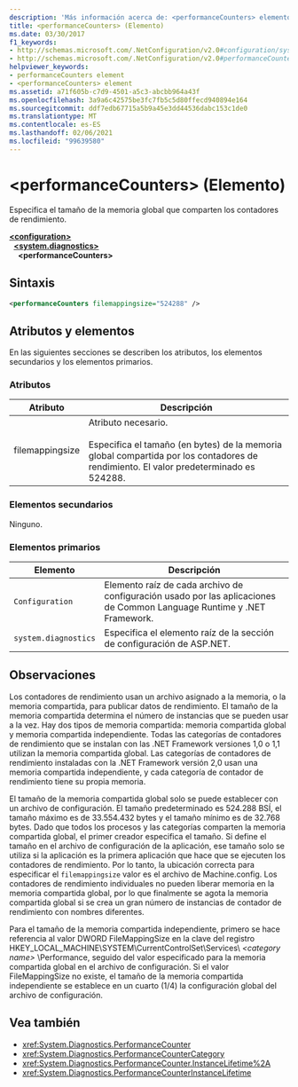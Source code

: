 ```yaml
---
description: 'Más información acerca de: <performanceCounters> elemento'
title: <performanceCounters> (Elemento)
ms.date: 03/30/2017
f1_keywords:
- http://schemas.microsoft.com/.NetConfiguration/v2.0#configuration/system.diagnostics/performanceCounters
- http://schemas.microsoft.com/.NetConfiguration/v2.0#performanceCounters
helpviewer_keywords:
- performanceCounters element
- <performanceCounters> element
ms.assetid: a71f605b-c7d9-4501-a5c3-abcbb964a43f
ms.openlocfilehash: 3a9a6c42575be3fc7fb5c5d80ffecd940894e164
ms.sourcegitcommit: ddf7edb67715a5b9a45e3dd44536dabc153c1de0
ms.translationtype: MT
ms.contentlocale: es-ES
ms.lasthandoff: 02/06/2021
ms.locfileid: "99639580"
---
```

# <a name="performancecounters-element"></a>\<performanceCounters> (Elemento)

Especifica el tamaño de la memoria global que comparten los contadores de rendimiento.

[**\<configuration>**](../configuration-element.md)  
&nbsp;&nbsp;[**\<system.diagnostics>**](system-diagnostics-element.md)  
&nbsp;&nbsp;&nbsp;&nbsp;**\<performanceCounters>**  

## <a name="syntax"></a>Sintaxis

```xml
<performanceCounters filemappingsize="524288" />
```

## <a name="attributes-and-elements"></a>Atributos y elementos

En las siguientes secciones se describen los atributos, los elementos secundarios y los elementos primarios.

### <a name="attributes"></a>Atributos

|Atributo|Descripción|
|---------------|-----------------|
|filemappingsize|Atributo necesario.<br /><br /> Especifica el tamaño (en bytes) de la memoria global compartida por los contadores de rendimiento. El valor predeterminado es 524288.|

### <a name="child-elements"></a>Elementos secundarios

Ninguno.

### <a name="parent-elements"></a>Elementos primarios

|Elemento|Descripción|
|-------------|-----------------|
|`Configuration`|Elemento raíz de cada archivo de configuración usado por las aplicaciones de Common Language Runtime y .NET Framework.|
|`system.diagnostics`|Especifica el elemento raíz de la sección de configuración de ASP.NET.|

## <a name="remarks"></a>Observaciones

Los contadores de rendimiento usan un archivo asignado a la memoria, o la memoria compartida, para publicar datos de rendimiento.  El tamaño de la memoria compartida determina el número de instancias que se pueden usar a la vez.  Hay dos tipos de memoria compartida: memoria compartida global y memoria compartida independiente.  Todas las categorías de contadores de rendimiento que se instalan con las .NET Framework versiones 1,0 o 1,1 utilizan la memoria compartida global.  Las categorías de contadores de rendimiento instaladas con la .NET Framework versión 2,0 usan una memoria compartida independiente, y cada categoría de contador de rendimiento tiene su propia memoria.

El tamaño de la memoria compartida global solo se puede establecer con un archivo de configuración.  El tamaño predeterminado es 524.288 BSÍ, el tamaño máximo es de 33.554.432 bytes y el tamaño mínimo es de 32.768 bytes.  Dado que todos los procesos y las categorías comparten la memoria compartida global, el primer creador especifica el tamaño.  Si define el tamaño en el archivo de configuración de la aplicación, ese tamaño solo se utiliza si la aplicación es la primera aplicación que hace que se ejecuten los contadores de rendimiento.  Por lo tanto, la ubicación correcta para especificar el `filemappingsize` valor es el archivo de Machine.config.  Los contadores de rendimiento individuales no pueden liberar memoria en la memoria compartida global, por lo que finalmente se agota la memoria compartida global si se crea un gran número de instancias de contador de rendimiento con nombres diferentes.

Para el tamaño de la memoria compartida independiente, primero se hace referencia al valor DWORD FileMappingSize en la clave del registro HKEY_LOCAL_MACHINE\SYSTEM\CurrentControlSet\Services\\ *\<category name>* \Performance, seguido del valor especificado para la memoria compartida global en el archivo de configuración. Si el valor FileMappingSize no existe, el tamaño de la memoria compartida independiente se establece en un cuarto (1/4) la configuración global del archivo de configuración.

## <a name="see-also"></a>Vea también

- <xref:System.Diagnostics.PerformanceCounter>
- <xref:System.Diagnostics.PerformanceCounterCategory>
- <xref:System.Diagnostics.PerformanceCounter.InstanceLifetime%2A>
- <xref:System.Diagnostics.PerformanceCounterInstanceLifetime>
